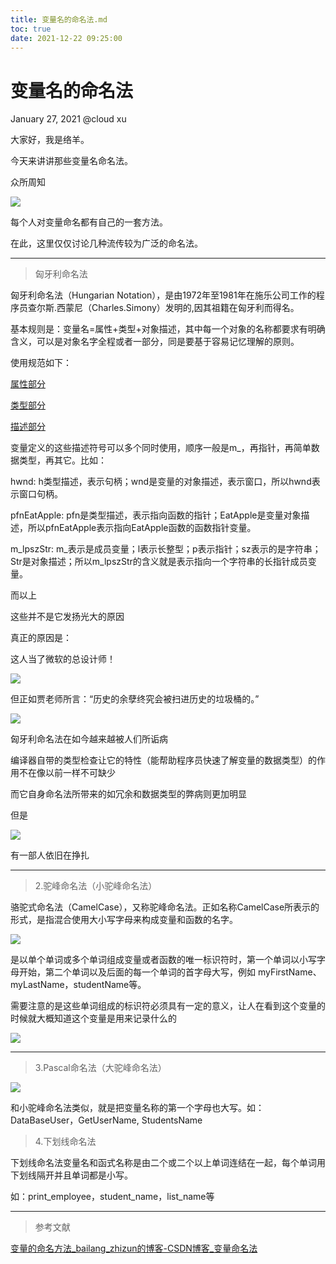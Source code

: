 ```yaml
---
title: 变量名的命名法.md
toc: true
date: 2021-12-22 09:25:00
---
```

# 变量名的命名法

January 27, 2021 @cloud xu 

大家好，我是络羊。

今天来讲讲那些变量名命名法。

众所周知

![](变量名的命名法/1.png)

每个人对变量命名都有自己的一套方法。

在此，这里仅仅讨论几种流传较为广泛的命名法。

---

> 匈牙利命名法
> 

匈牙利命名法（Hungarian Notation），是由1972年至1981年在施乐公司工作的程序员查尔斯.西蒙尼（Charles.Simony）发明的,因其祖籍在匈牙利而得名。

基本规则是：变量名=属性+类型+对象描述，其中每一个对象的名称都要求有明确含义，可以是对象名字全程或者一部分，同是要基于容易记忆理解的原则。

使用规范如下：

[属性部分](变量名的命名法/属性部分.csv)

[类型部分](变量名的命名法/类型部分.csv)

[描述部分](变量名的命名法/描述部分.csv)

变量定义的这些描述符号可以多个同时使用，顺序一般是m_，再指针，再简单数据类型，再其它。比如：

hwnd: h类型描述，表示句柄；wnd是变量的对象描述，表示窗口，所以hwnd表示窗口句柄。

pfnEatApple: pfn是类型描述，表示指向函数的指针；EatApple是变量对象描述，所以pfnEatApple表示指向EatApple函数的函数指针变量。

m_lpszStr: m_表示是成员变量；l表示长整型；p表示指针；sz表示的是字符串；Str是对象描述；所以m_lpszStr的含义就是表示指向一个字符串的长指针成员变量。

而以上

这些并不是它发扬光大的原因

真正的原因是：

这人当了微软的总设计师！

![](变量名的命名法/1.png)

但正如贾老师所言：“历史的余孽终究会被扫进历史的垃圾桶的。”

![](变量名的命名法/2.png)

匈牙利命名法在如今越来越被人们所诟病

编译器自带的类型检查让它的特性（能帮助程序员快速了解变量的数据类型）的作用不在像以前一样不可缺少

而它自身命名法所带来的如冗余和数据类型的弊病则更加明显

但是

![](变量名的命名法/3.png)

有一部人依旧在挣扎

---

> 2.驼峰命名法（小驼峰命名法）
> 

骆驼式命名法（CamelCase），又称驼峰命名法。正如名称CamelCase所表示的形式，是指混合使用大小写字母来构成变量和函数的名字。

![](变量名的命名法/1.bmp)

是以单个单词或多个单词组成变量或者函数的唯一标识符时，第一个单词以小写字母开始，第二个单词以及后面的每一个单词的首字母大写，例如 myFirstName、 myLastName，studentName等。

需要注意的是这些单词组成的标识符必须具有一定的意义，让人在看到这个变量的时候就大概知道这个变量是用来记录什么的

![](变量名的命名法/nice.jpg)

---

> 3.Pascal命名法（大驼峰命名法）
> 

![](变量名的命名法/2.bmp)

和小驼峰命名法类似，就是把变量名称的第一个字母也大写。如：DataBaseUser，GetUserName, StudentsName

> 4.下划线命名法
> 

下划线命名法变量名和函式名称是由二个或二个以上单词连结在一起，每个单词用下划线隔开并且单词都是小写。

如：print_employee，student_name，list_name等

---

> 参考文献
> 

[变量的命名方法_bailang_zhizun的博客-CSDN博客_变量命名法](https://blog.csdn.net/bailang_zhizun/article/details/82699216)